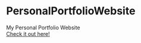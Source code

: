 # PersonalPortfolioWebsite

My Personal Portfolio  Website <br>
[Check it out here!](http://jrasay89.github.io/)

